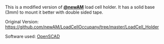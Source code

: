 This is a modified version of [**@newAM**](https://github.com/newAM) load cell holder. It has a solid base (3mm) to mount it better with double sided tape.

Original Version: https://github.com/newAM/LoadCellOccupany/tree/master/LoadCell_Holder

Software used: [OpenSCAD](http://www.openscad.org/)
